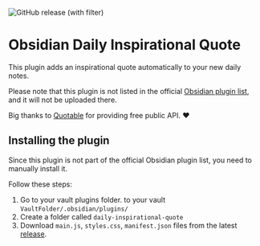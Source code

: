 ![GitHub release (with filter)](https://img.shields.io/github/v/release/clivelewis/obsidian-daily-inspirational-quote)

# Obsidian Daily Inspirational Quote

This plugin adds an inspirational quote automatically to your new daily notes.

Please note that this plugin is not listed in the official [Obsidian plugin list](https://obsidian.md/plugins), and it will not be uploaded there.

Big thanks to [Quotable](https://quotable.io/) for providing free public API. ❤️

## Installing the plugin

Since this plugin is not part of the official Obsidian plugin list, you need to manually install it.

Follow these steps:

1. Go to your vault plugins folder. to your vault `VaultFolder/.obsidian/plugins/`
2. Create a folder called `daily-inspirational-quote`
3. Download `main.js`, `styles.css`, `manifest.json` files from the latest [release](https://github.com/clivelewis/obsidian-daily-inspirational-quote/releases).
